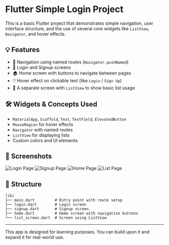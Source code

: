 
# Flutter Simple Login Project

This is a basic Flutter project that demonstrates simple navigation, user interface structure, and the use of several core widgets like `ListView`, `Navigator`, and hover effects.

## 💡 Features

- 🧭 Navigation using named routes (`Navigator.pushNamed`)
- 🧍 Login and Signup screens
- 🏠 Home screen with buttons to navigate between pages
- 🖱️ Hover effect on clickable text (like `Login` / `Sign Up`)
- 📜 A separate screen with `ListView` to show basic list usage

## 🛠️ Widgets & Concepts Used

- `MaterialApp`, `Scaffold`, `Text`, `TextField`, `ElevatedButton`
- `MouseRegion` for hover effects
- `Navigator` with named routes
- `ListView` for displaying lists
- Custom colors and UI elements

## 📸 Screenshots
![Login Page](login.png)
![Signup Page](signup.png)
![Home Page](home.png)
![List Page](list.png)


## 📁 Structure

```
lib/
├── main.dart         # Entry point with route setup
├── login.dart        # Login screen
├── signup.dart       # Signup screen
├── home.dart         # Home screen with navigation buttons
└── list_screen.dart  # Screen using ListView
```

---

This app is designed for learning purposes. You can build upon it and expand it for real-world use.

